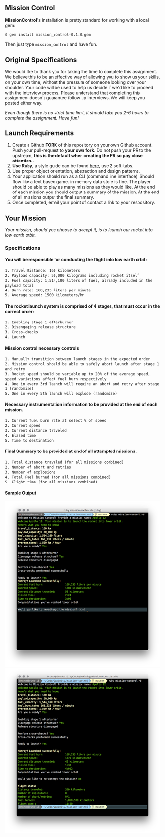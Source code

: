 ## Mission Control

**MissionControl**'s installation is pretty standard for working with a local gem:

```sh
$ gem install mission_control-0.1.0.gem
```
Then just type `mission_control` and have fun.

## Original Specifications
We would like to thank you for taking the time to complete this assignment. We believe this to be an effective way of allowing you to show us your skills, on your own time, without the pressure of someone looking over your shoulder. Your code will be used to help us decide if we'd like to proceed with the interview process. Please understand that completing this assignment doesn't guarantee follow up interviews. We will keep you posted either way.

_Even though there is no strict time limit, it should take you 2-6 hours to complete the assignment. Have fun!_


## Launch Requirements

1. Create a Github **FORK** of this repository on your own Github account. Push your pull-request to **your own fork**. Do not push your PR to the upstream, **this is the default when creating the PR so pay close attention.**. 
2. **Use Ruby**, a style guide can be found [here](https://github.com/bbatsov/ruby-style-guide), use 2 soft-tabs.
3. Use proper object orientation, abstraction and design patterns.
3. Your application should run as a CLI (command line interface). Should flow like a text based game. in memory data store is fine. The player should be able to play as many missions as they would like. At the end of each mission you should output a summary of the mission. At the end of all missions output the final summary.
4. Once completed, email your point of contact a link to your respository.

## Your Mission

_Your mission, should you choose to accept it, is to launch our rocket into low earth orbit._

### Specifications

#### You will be responsible for conducting the flight into low earth orbit:

    1. Travel Distance: 160 kilometers
    2. Payload capacity: 50,000 kilograms including rocket itself
    3. Fuel capacity: 1,514,100 liters of fuel, already included in the payload total
    4. Burn rate: 168,233 liters per minute
    5. Average speed: 1500 kilometers/hr

#### The rocket launch system is comprised of 4 stages, that must occur in the correct order:

    1. Enabling stage 1 afterburner
    2. Disengaging release structure
    3. Cross-checks
    4. Launch

#### Mission control necessary controls

    1. Manually transition between launch stages in the expected order
    2. Mission control should be able to safely abort launch after stage 1 and retry
    3. Rocket speed should be variable up to 20% of the average speed, speed variations affect fuel burn respectively
    4. One in every 3rd launch will require an abort and retry after stage 1 (randomize)
    5. One in every 5th launch will explode (randomize)

#### Necessary instrumentation information to be provided at the end of each mission.

    1. Current fuel burn rate at select % of speed
    2. Current speed
    3. Current distance traveled
    4. Elased time
    5. Time to destination

#### Final Summary to be provided at end of all attempted missions.

    1. Total distance traveled (for all missions combined)
    2. Number of abort and retries
    3. Number of explosions
    4. Total Fuel burned (for all missions combined)
    5. Flight time (for all missions combined)

#### Sample Output

![image](resources/output-1.png)
![image](resources/output-2.png)
